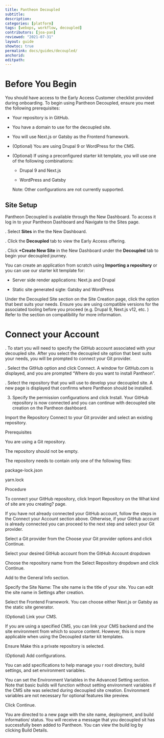 ```yaml
---
title: Pantheon Decoupled
subtitle: 
description: 
categories: [platform]
tags: [webops, workflow, decoupled]
contributors: [joa-pan]
reviewed: "2021-07-31"
layout: guide
showtoc: true
permalink: docs/guides/decoupled/
anchorid: 
editpath: 
---
```



# Before You Begin

You should have access to the Early Access Customer checklist provided during onboarding. To begin using Pantheon Decoupled, ensure you meet the following prerequisites:

* Your repository is in GitHub.

* You have a domain to use for the decoupled site.

* You will use Next.js or Gatsby as the Frontend framework.

* (Optional) You are using Drupal 9 or WordPress for the CMS.

* (Optional) If using a preconfigured starter kit template, you will use one of the following combinations:

    * Drupal 9 and Next.js

    * WordPress and Gatsby

    Note: Other configurations are not currently supported. 



## Site Setup

Pantheon Decoupled is available through the New Dashboard. To access it log in to your Pantheon Dashboard and Navigate to the Sites page. 

. Select **Sites** in the the New Dashboard. 

. Click the **Decoupled** tab to view the Early Access offering. 

. Click **+Create New Site** in the New Dashboard  under the **Decoupled** tab to begin your decoupled journey. 


You can create an application from scratch using **Importing a repository** or you can use our starter kit template for:

* Server side render applications: Next.js and Drupal

* Static site generated sigte: Gatsby and WordPress

Under the Decoupled Site section on the Site Creation page, click the option that best suits your needs. Ensure you are using compatible versions for the associated tooling before you proceed (e.g. Drupal 9, Next.js v12, etc. ) Refer to the section on compatibility for more information.

# Connect your Account

. To start you will need to specify the GitHub account associated with your decoupled site. After you select the decoupled site option that best suits your needs, you will be prompted to connect your Git provider. 

. Select the GitHub option and click Connect. A window for GitHub.com is displayed, and you are prompted “Where do you want to install Pantheon”. 

. Select the repository that you will use to develop your decoupled site. A new page is displayed that confirms where Pantheon should be installed. 

3. Specify the permission configurations and click Install. Your GitHub repository is now connected and you can continue with decoupled site creation on the Pantheon dashboard. 




Import the Repository
Connect to your Git provider and select an existing repository.

Prerequisites

You are using a Git repository.

The repository should not be empty.

The repository needs to contain only one of the following files:

package-lock.json

yarn.lock

Procedure

To connect your GitHub repository, click Import Repository on the What kind of site are you creating? page.

If you have not already connected your GitHub account, follow the steps in the Connect your Account section above. Otherwise, if your GitHub account is already connected you can proceed to the next step and select your Git provider.

Select a Git provider from the Choose your Git provider options and click Continue.

Select your desired GitHub account from the GitHub Account dropdown 

Choose the repository name from the Select Repository dropdown and click Continue.

Add to the General Info section.

Specify the Site Name: The site name is the title of your site. You can edit the site name in Settings after creation. 

Select the Frontend Framework. You can choose either Next.js or Gatsby as the static site generator.

(Optional) Link your CMS.

 If you are using a specified CMS, you can link your CMS backend and the site environment from which to source content. However, this is more applicable when using the Decoupled starter kit templates.

Ensure Make this a private repository is selected.

 (Optional) Add configurations.

You can add specifications to help manage you r root directory, build settings, and set environment variables. 

You can set the Environment Variables in the Advanced Setting section. Note that basic builds will function without setting environment variables if the CMS site was selected during decoupled site creation. Environment variables are not necessary for optional features like preview.


Click Continue.

You are directed to a new page with the site name, deployment, and build information/ status. You will receive a message that you decoupled sit has successfully been added to Pantheon. You can view the build log by clicking Build Details.